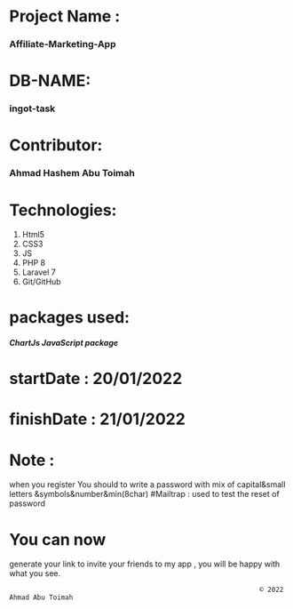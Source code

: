 <h1>Project Name : </h1>
<h3>Affiliate-Marketing-App</h3>

<h1>DB-NAME:</h1>
<h3>ingot-task</h3>

<h1>Contributor:</h1>
<h3>Ahmad Hashem Abu Toimah</h3>


<h1>Technologies:</h1>
<ol>
<li> Html5    </li>
<li> CSS3     </li>
<li> JS       </li>
<li> PHP 8    </li>
<li>Laravel 7 </li>
<li>Git/GitHub</li>
</ol>

<h1>packages used:</h1>
<h5>ChartJs JavaScript package</h5>


<h1>startDate : 20/01/2022 </h1>
<h1>finishDate : 21/01/2022</h1>


<h1>Note :</h1>
<p>when you register You should to write a password with mix of capital&small letters &symbols&number&min(8char)
#Mailtrap : used to test the reset of password </p>

<h1>You can now</h1>
<p>generate your link to invite your friends to my app , you will be happy with what you see.</p>



                                                                   © 2022 Ahmad Abu Toimah
